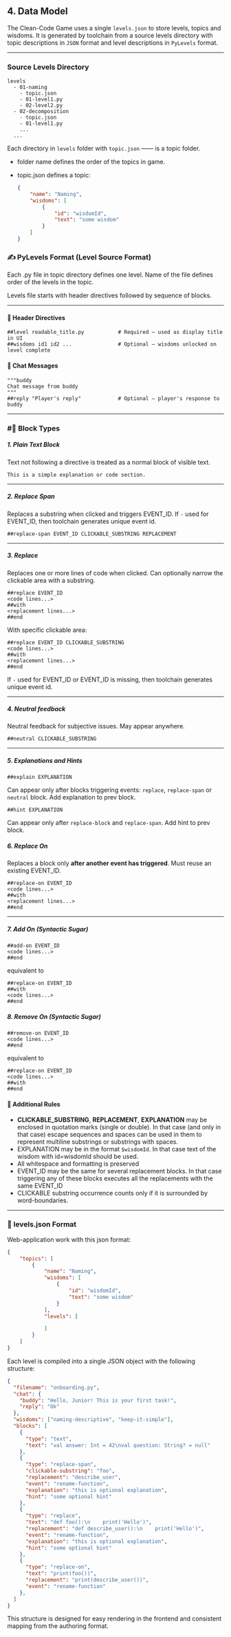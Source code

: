 ## 4. Data Model

The Clean-Code Game uses a single `levels.json` to store levels, topics and wisdoms.
It is generated by toolchain from a source levels directory with topic descriptions in `JSON` format and level
descriptions in `PyLevels` format.

---

### Source Levels Directory

```
levels
  - 01-naming
	- topic.json
    - 01-level1.py
	- 02-level2.py
  - 02-decomposition
    - topic.json
    - 01-level1.py
	...
  ...
```

Each directory in `levels` folder with `topic.json` —— is a topic folder.

* folder name defines the order of the topics in game.
* topic.json defines a topic:

  ```json
  {
      "name": "Naming",
      "wisdoms": [
          {
              "id": "wisdomId",
              "text": "some wisdom"
          }
      ]
  }
  ```

### ✍️ PyLevels Format (Level Source Format)

Each .py file in topic directory defines one level. Name of the file defines order of the levels in the topic.

Levels file starts with header directives followed by sequence of blocks.

---

#### 🔹 Header Directives

```text
##level readable_title.py           # Required — used as display title in UI
##wisdoms id1 id2 ...               # Optional — wisdoms unlocked on level complete
```

#### 🔹 Chat Messages

```text
"""buddy
Chat message from buddy
"""
##reply "Player's reply"            # Optional — player's response to buddy
```

---

### #🔹 Block Types

##### 1. Plain Text Block

Text not following a directive is treated as a normal block of visible text.

```text
This is a simple explanation or code section.
```

---

##### 2. Replace Span

Replaces a substring when clicked and triggers EVENT_ID.
If `-` used for EVENT_ID, then toolchain generates unique event id.

```text
##replace-span EVENT_ID CLICKABLE_SUBSTRING REPLACEMENT
```

---

##### 3. Replace

Replaces one or more lines of code when clicked. Can optionally narrow the clickable area with a substring.

```text
##replace EVENT_ID
<code lines...>
##with
<replacement lines...>
##end
```

With specific clickable area:

```text
##replace EVENT_ID CLICKABLE_SUBSTRING
<code lines...>
##with
<replacement lines...>
##end
```

If `-` used for EVENT_ID or EVENT_ID is missing, then toolchain generates unique event id.

---

##### 4. Neutral feedback

Neutral feedback for subjective issues. May appear anywhere.

```text
##neutral CLICKABLE_SUBSTRING
```

---

##### 5. Explanations and Hints

```text
##explain EXPLANATION
```

Can appear only after blocks triggering events: `replace`, `replace-span` or `neutral` block. Add explanation to prev
block.

```text
##hint EXPLANATION
```

Can appear only after `replace-block` and `replace-span`. Add hint to prev block.

##### 6. Replace On

Replaces a block only **after another event has triggered**. Must reuse an existing EVENT_ID.

```text
##replace-on EVENT_ID
<code lines...>
##with
<replacement lines...>
##end
```

---

##### 7. Add On (Syntactic Sugar)

```text
##add-on EVENT_ID
<code lines...>
##end
```

equivalent to

```text
##replace-on EVENT_ID
##with
<code lines...>
##end
```

##### 8. Remove On (Syntactic Sugar)

```text
##remove-on EVENT_ID
<code lines...>
##end
```

equivalent to

```text
##replace-on EVENT_ID
<code lines...>
##with
##end
```

#### 🔐 Additional Rules

- **CLICKABLE_SUBSTRING**, **REPLACEMENT**, **EXPLANATION** may be enclosed in quotation marks (single or double).
  In that case (and only in that case) escape sequences and spaces can be used in them to represent multiline substrings
  or substrings with spaces.
- EXPLANATION may be in the format `$wisdomId`. In that case text of the wisdom with id=wisdomId should be used.
- All whitespace and formatting is preserved
- EVENT_ID may be the same for several replacement blocks. In that case triggering any of these blocks executes all the
  replacements with the same EVENT_ID
- CLICKABLE substring occurrence counts only if it is surrounded by word-boundaries.

---

### 🧾 levels.json Format

Web-application work with this json format:

```json
{
	"topics": [
		{
			"name": "Naming",
			"wisdoms": [
				{
					"id": "wisdomId",
					"text": "some wisdom"
				} 
			],
			"levels": [

			]
		}
	]
}
```

Each level is compiled into a single JSON object with the following structure:

```json
{
  "filename": "onboarding.py",
  "chat": {
    "buddy": "Hello, Junior! This is your first task!",
    "reply": "Ok"
  },
  "wisdoms": ["naming-descriptive", "keep-it-simple"],
  "blocks": [
    {
      "type": "text",
      "text": "val answer: Int = 42\nval question: String? = null"
    },
    {
      "type": "replace-span",
      "clickable-substring": "foo",
      "replacement": "describe_user",
      "event": "rename-function",
	  "explanation": "this is optional explanation",
	  "hint": "some optional hint"
    },
    {
      "type": "replace",
      "text": "def foo():\n    print('Hello')",
      "replacement": "def describe_user():\n    print('Hello')",
      "event": "rename-function",
	  "explanation": "this is optional explanation",
	  "hint": "some optional hint"
    },
    {
      "type": "replace-on",
      "text": "print(foo())",
      "replacement": "print(describe_user())",
      "event": "rename-function"
    },
  ]
}
```

This structure is designed for easy rendering in the frontend and consistent mapping from the authoring format.
